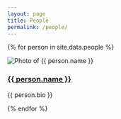 ```yaml
---
layout: page
title: People
permalink: /people/
---
```


{% for person in site.data.people %}
<section>
  <div class="row">
    <div class="col col-3 col-d-12">
    <img src="{{ person.image | relative_url }}" alt="Photo of {{ person.name }}"/>
    </div>
    <div class="col col-9 col-d-12">
      <h3 id="{{ person.name | handleize }}">
        <a href="{{ person.link }}">{{ person.name }}</a>
      </h3>
      <p>
        {{ person.bio }}
      </p>
    </div>
  </div>
</section>
{% endfor %}
